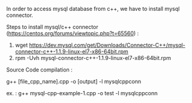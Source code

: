 In order to access mysql database from c++, we have to install mysql connector.

Steps to install mysql/c++ connector (https://centos.org/forums/viewtopic.php?t=65560) :
1. wget https://dev.mysql.com/get/Downloads/Connector-C++/mysql-connector-c++-1.1.9-linux-el7-x86-64bit.rpm
2. rpm -Uvh mysql-connector-c++-1.1.9-linux-el7-x86-64bit.rpm


Source Code compilation :

 g++ [file_cpp_name].cpp -o [output] -l mysqlcppconn

 ex. : g++ mysql-cpp-example-1.cpp -o test -l mysqlcppconn
